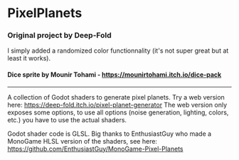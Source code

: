 # PixelPlanets
### Original project by Deep-Fold
I simply added a randomized color functionnality (it's not super great but at least it works).
#### Dice sprite by Mounir Tohami - https://mounirtohami.itch.io/dice-pack
* * *
A collection of Godot shaders to generate pixel planets. Try a web version here: https://deep-fold.itch.io/pixel-planet-generator
The web version only exposes some options, to use all options (noise generation, lighting, colors, etc.) you have to use the actual shaders.

Godot shader code is GLSL. Big thanks to EnthusiastGuy who made a MonoGame HLSL version of the shaders, see here: https://github.com/EnthusiastGuy/MonoGame-Pixel-Planets